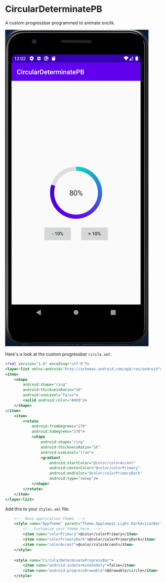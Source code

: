 # CircularDeterminatePB
A custom progressbar programmed to animate onclik.

![A screenshot of the app](https://github.com/kevingermainbusiness/CircularDeterminatePB/blob/master/app/src/main/res/drawable-v24/Screen%20Shot%202020-08-21%20at%2020.03.00.png)

Here's a look at the custom progressbar ```circle.xml```:
```xml 
<?xml version="1.0" encoding="utf-8"?>
<layer-list xmlns:android="http://schemas.android.com/apk/res/android">
<item>
    <shape
        android:shape="ring"
        android:thicknessRatio="16"
        android:useLevel="false">
        <solid android:color="#ddd"/>
    </shape>
</item>
    <item>
        <rotate
            android:fromDegrees="270"
            android:toDegrees="270">
            <shape
                android:shape="ring"
                android:thicknessRatio="16"
                android:useLevel="true">
                <gradient
                    android:startColor="@color/colorAccent"
                    android:centerColor="@color/colorPrimary"
                    android:endColor="@color/colorPrimaryDark"
                    android:type="sweep"/>
            </shape>
        </rotate>
    </item>
</layer-list>
```
Add this to your ```styles.xml``` file:
```xml
    <!-- Base application theme. -->
    <style name="AppTheme" parent="Theme.AppCompat.Light.DarkActionBar">
        <!-- Customize your theme here. -->
        <item name="colorPrimary">@color/colorPrimary</item>
        <item name="colorPrimaryDark">@color/colorPrimaryDark</item>
        <item name="colorAccent">@color/colorAccent</item>
    </style>

    <style name="CircularDeterminateProgressBar">
        <item name="android:indeterminateOnly">false</item>
        <item name="android:progressDrawable">@drawable/circle</item>
    </style>
```
